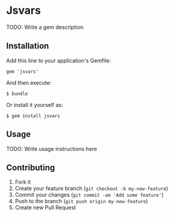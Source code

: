 # Jsvars

TODO: Write a gem description

## Installation

Add this line to your application's Gemfile:

    gem 'jsvars'

And then execute:

    $ bundle

Or install it yourself as:

    $ gem install jsvars

## Usage

TODO: Write usage instructions here

## Contributing

1. Fork it
2. Create your feature branch (`git checkout -b my-new-feature`)
3. Commit your changes (`git commit -am 'Add some feature'`)
4. Push to the branch (`git push origin my-new-feature`)
5. Create new Pull Request

